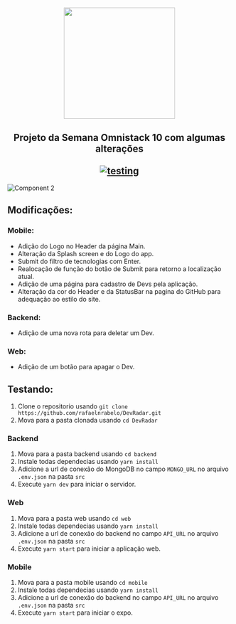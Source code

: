 
<h1 align="center">
  <img src="https://user-images.githubusercontent.com/55251721/77790953-7a4a5400-7044-11ea-9b09-1cd911245053.png" width=250 /> <br/>
</h1>

<h2 align="center">
  Projeto da Semana Omnistack 10 com algumas alterações<br/> <br/>
  <a href="https://github.com/rafaelnrabelo/DevRadar#testando">
    <img src="https://img.shields.io/badge/Testing-Install-%237D40E7" alt="testing"/>
  </a>
</h2>

![Component 2](https://user-images.githubusercontent.com/55251721/77792346-fcd41300-7046-11ea-9e33-f08ff0d287be.png)

## Modificações:
   ### Mobile:
   - Adição do Logo no Header da página Main.
   - Alteração da Splash screen e do Logo do app.
   - Submit do filtro de tecnologias com Enter.
   - Realocação de função do botão de Submit para retorno a localização atual.
   - Adição de uma página para cadastro de Devs pela aplicação.
   - Alteração da cor do Header e da StatusBar na pagina do GitHub para adequação ao estilo do site.
  
  ### Backend:
   - Adição de uma nova rota para deletar um Dev.
  
  ### Web:
   - Adição de um botão para apagar o Dev.
   
## Testando:
   1. Clone o repositorio usando `git clone https://github.com/rafaelnrabelo/DevRadar.git`
   2. Mova para a pasta clonada usando `cd DevRadar`
  ### Backend
   1. Mova para a pasta backend usando `cd backend`
   2. Instale todas dependecias usando `yarn install`
   4. Adicione a url de conexão do MongoDB no campo `MONGO_URL` no arquivo `.env.json` na pasta `src`
   5. Execute `yarn dev` para iniciar o servidor.
  ### Web
   1. Mova para a pasta web usando `cd web`
   2. Instale todas dependecias usando `yarn install`
   4. Adicione a url de conexão do backend no campo `API_URL` no arquivo `.env.json` na pasta `src`
   5. Execute `yarn start` para iniciar a aplicação web.
  ### Mobile
   1. Mova para a pasta mobile usando `cd mobile`
   2. Instale todas dependecias usando `yarn install`
   4. Adicione a url de conexão do backend no campo `API_URL` no arquivo `.env.json` na pasta `src`
   5. Execute `yarn start` para iniciar o expo.
